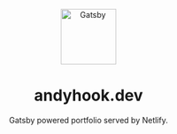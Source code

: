 <p align="center">
  <a href="https://andyhook.dev">
    <img alt="Gatsby" src="https://andyhook.design/icons/icon-512x512.png" width="100" />
  </a>
</p>
<h1 align="center">
  andyhook.dev
</h1>

<p align="center">Gatsby powered portfolio served by Netlify.</p>
